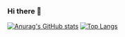 ### Hi there 👋

<!--
**newwin01/newwin01** is a ✨ _special_ ✨ repository because its `README.md` (this file) appears on your GitHub profile.

Here are some ideas to get you started:

- 🔭 I’m currently working on ...
- 🌱 I’m currently learning ...
- 👯 I’m looking to collaborate on ...
- 🤔 I’m looking for help with ...
- 💬 Ask me about ...
- 📫 How to reach me: ...
- 😄 Pronouns: ...
- ⚡ Fun fact: ...
-->


[![Anurag's GitHub stats](https://github-readme-stats.vercel.app/api?username=newwin01)](https://github.com/anuraghazra/github-readme-stats)
[![Top Langs](https://github-readme-stats.vercel.app/api/top-langs/?username=newwin01&exclude_repo=github-readme-stats,newwin01.github.io)](https://github.com/anuraghazra/github-readme-stats)


